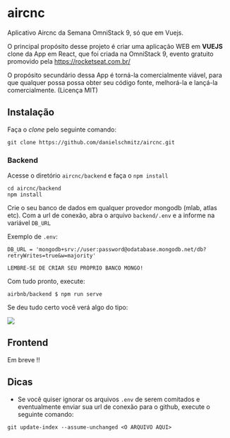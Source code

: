 # aircnc

Aplicativo Aircnc da Semana OmniStack 9, só que em Vuejs. 

O principal propósito desse projeto é criar uma aplicação WEB em **VUEJS** clone da App em React, que foi criada
na OmniStack 9, evento gratuito promovido pela https://rocketseat.com.br/ 

O propósito secundário dessa App é torná-la comercialmente viável, para que qualquer possa possa obter seu código fonte, melhorá-la e lançá-la comercialmente. (Licença MIT)

## Instalação

Faça o *clone* pelo seguinte comando:

```
git clone https://github.com/danielschmitz/aircnc.git
```

### Backend

Acesse o diretório `aircnc/backend` e faça o `npm install`

```
cd aircnc/backend
npm install
```

Crie o seu banco de dados em qualquer provedor mongodb (mlab, atlas etc). 
Com a url de conexão, abra o arquivo `backend/.env` e a informe na variável `DB_URL`

Exemplo de `.env`:

```
DB_URL = 'mongodb+srv://user:password@odatabase.mongodb.net/db?retryWrites=true&w=majority'
```

    LEMBRE-SE DE CRIAR SEU PRÓPRIO BANCO MONGO!

Com tudo pronto, execute:

```
airbnb/backend $ npm run serve
```

Se deu tudo certo você verá algo do tipo:

![](https://pbs.twimg.com/media/EF3k2boX0AAG--b.jpg)


## Frontend

Em breve !! 


## Dicas

- Se você quiser ignorar os arquivos `.env` de serem comitados e eventualmente enviar sua url de conexão para o github, execute o seguinte comando:

```
git update-index --assume-unchanged <O ARQUIVO AQUI>
```
